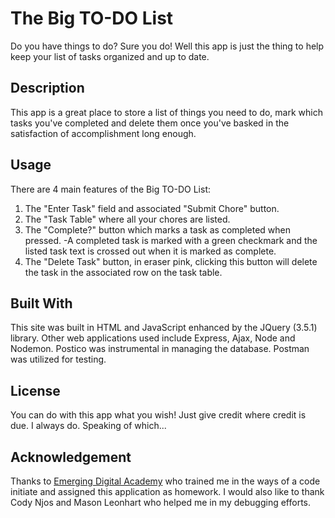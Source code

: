 
# The Big TO-DO List

Do you have things to do?  Sure you do!  Well this app is just the thing to help keep your list of tasks organized and up to date.


## Description

This app is a great place to store a list of things you need to do, mark which tasks you've completed and delete them once you've basked in the satisfaction of accomplishment long enough.


## Usage

There are 4 main features of the Big TO-DO List:

1) The "Enter Task" field and associated "Submit Chore" button.
2) The "Task Table" where all your chores are listed.
3) The "Complete?" button which marks a task as completed when pressed.
    -A completed task is marked with a green checkmark and the listed task text is crossed out when it is marked as complete.
4) The "Delete Task" button, in eraser pink, clicking this button will delete the task in the associated row on the task table.


## Built With

This site was built in HTML and JavaScript enhanced by the JQuery (3.5.1) library.
Other web applications used include Express, Ajax, Node and Nodemon.
Postico was instrumental in managing the database.
Postman was utilized for testing.


## License

You can do with this app what you wish!  Just give credit where credit is due.  I always do.  Speaking of which...


## Acknowledgement

Thanks to [Emerging Digital Academy](https://www.emergingacademy.org/) who trained me in the ways of a code initiate and assigned this application as homework.  I would also like to thank Cody Njos and Mason Leonhart who helped me in my debugging efforts.

